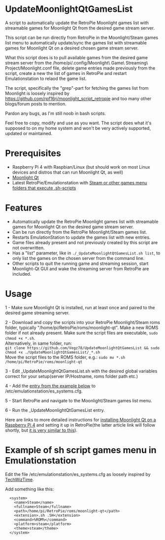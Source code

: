 # UpdateMoonlightQtGamesList
A script to automatically update the RetroPie Moonlight games list with streamable games for Moonlight Qt from the desired game stream server.

This script can be run directly from RetroPie in the Moonlight/Steam games list menu to automatically update/sync the games list with streamable games for Moonlight Qt on a desired chosen game stream server. 

What this script does is to pull available games from the desired game stream server from the /home/pi/.config/Moonlight\ Game\ Streaming\ Project/Moonlight.conf file, delete game entries made previously from the script, create a new the list of games in RetroPie and restart Emulationstation to relaod the game list.

The script, specifically the "grep"-part for fetching the games list from Moonlight is loosely inspired by https://github.com/rpf16rj/moonlight_script_retropie and too many other blogs/forum posts to mention.

Pardon any bugs, as I'm still noob in bash scripts.

Feel free to copy, modify and use as you want. The script does what it's supposed to on my home system and won't be very actively supported, updated or maintained.

# Prerequisites
- Raspberry Pi 4 with Raspbian/Linux (but should work on most Linux devices and distros that can run Moonlight Qt, as well)
- [Moonlight Qt](https://github.com/moonlight-stream/moonlight-qt)
- Latest RetroPie/Emulationstation with [Steam or other games menu folders that execute .sh-scripts](#Example-of-sh-script-games-menu-in-Emulationstation)

# Features
- Automatically update the RetroPie Moonlight games list with streamable games for Moonlight Qt on the desired game stream server.
- Can be run directly from the RetroPie Moonlight/Steam games list.
- Restarts EmulationStation to update the games list with new entries.
- Game files already present and not previously created by this script are not overwritten.
- Has a "list" parameter, like in ```./_UpdateMoonlightQtGamesList.sh list```, to only list the games on the chosen server from the command line.
- Other scripts to quit the running game and streaming session, start Moonlight-Qt GUI and wake the streaming server from RetroPie are included.

# Usage

1 - Make sure Moonlight Qt is installed, run at least once and paired to the desired game streaming server.

2 - Download and copy the scripts into your RetroPie Moonlight/Steam roms folder, typically "/home/pi/RetroPie/roms/moonlight-qt". Make a new ROMS folder if not already present. Make sure the script files are executable, ```sudo chmod +x *.sh```. <br>
    Alternatively, in same folder, run:<BR>
    ```git clone https://github.com/Vegz78/UpdateMoonlightQtGamesList && sudo chmod +x ./UpdateMoonlightQtGamesList/_*.sh```
    <BR>Move the script files to the ROMS folder, e.g.: ```sudo mv *.sh /home/pi/RetroPie/roms/moonlight-qt``` 

3 - Edit _UpdateMoonlightQtGamesList.sh with the desired global variables correct for your setup(server IP/Hostname, roms folder path etc.)

4 - Add the [entry from the example below](https://github.com/Vegz78/UpdateMoonlightQtGamesList#example-of-sh-script-games-menu-in-emulationstation) to /etc/emulationstation/es_systems.cfg.

5 - Start RetroPie and navigate to the Moonlight/Steam games list menu.

6 - Run the _UpdateMoonlightQtGamesList entry.

Here are links to more detailed instructions for [installing Moonlight Qt on a Raspberry Pi 4](https://translate.googleusercontent.com/translate_c?depth=2&pto=aue&rurl=translate.google.com&sl=no&sp=nmt4&tl=en&u=https://retrospill.ninja/2020/06/moonlight-game-streaming-pa-raspberry-pi/&usg=ALkJrhiaZoo0TqVgJ5J2GNVEIDnXnmt1kw#Installasjon-Embedded) and setting it up in RetroPie(the latter article link will follow shortly, but [it is very similar to this](https://translate.googleusercontent.com/translate_c?depth=2&pto=aue&rurl=translate.google.com&sl=no&sp=nmt4&tl=en&u=https://retrospill.ninja/2020/06/moonlight-game-streaming-pa-raspberry-pi/&usg=ALkJrhiaZoo0TqVgJ5J2GNVEIDnXnmt1kw#Oppsett-Embedded)).

# Example of sh script games menu in Emulationstation
Edit the file /etc/emulationstation/es_systems.cfg as loosely inspired by [TechWizTime](https://github.com/TechWizTime/moonlight-retropie).

Add something like this:
```
  <system>
    <name>Steam</name>
    <fullname>Steam</fullname>
    <path>/home/pi/RetroPie/roms/moonlight-qt</path>
    <extension>.sh .SH</extension>
    <command>%ROM%</command>
    <platform>steam</platform>
    <theme>steam</theme>
  </system>
```
